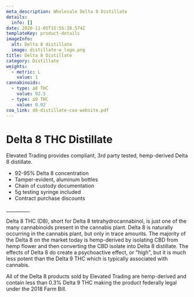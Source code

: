 ```yaml
---
meta_description: Wholesale Delta 8 Distillate
details:
  info: []
date: 2020-11-05T15:55:28.574Z
templateKey: product-details
imageInfo:
  alt: Delta 8 distillate
  image: distillate-w_logo.png
title: Delta 8 Distillate
category: Distillate
weights:
  - metric: L
    value: 1
cannabinoids:
  - type: ∆8 THC
    value: 92.5
  - type: ∆9 THC
    value: 0.02
coa_link: d8-distillate-coa-website.pdf
---
```

# Delta 8 THC Distillate

Elevated Trading provides compliant, 3rd party tested, hemp-derived Delta 8 distillate. 

* 92-95% Delta 8 concentration
* Tamper-evident, aluminum bottles
* Chain of custody documentation
* 5g testing syringe included
* Contract purchase discounts

\_\_\_\_\_\_\_\_\_\_

Delta 8 THC (D8), short for Delta 8 tetrahydrocannabinol, is just one of the many cannabinoids present in the cannabis plant. Delta 8 is naturally occurring in the cannabis plant, but only in trace amounts. The majority of the Delta 8 on the market today is hemp-derived by isolating CBD from hemp flower and then converting the CBD isolate into Delta 8 distillate. The effects of Delta 8 do create a psychoactive effect, or "high", but it is much less potent than the Delta 9 THC which is typically associated with cannabis.

All of the Delta 8 products sold by Elevated Trading are hemp-derived and contain less than 0.3% Delta 9 THC making the product federally legal under the 2018 Farm Bill.